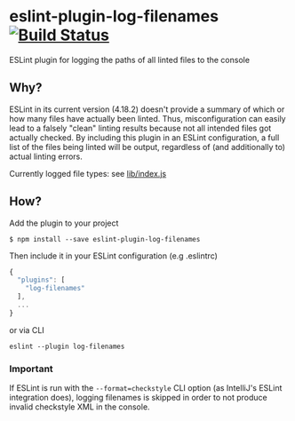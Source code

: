 # eslint-plugin-log-filenames [![Build Status](https://travis-ci.org/justlep/eslint-plugin-log-filenames.svg?branch=master)](https://travis-ci.org/justlep/eslint-plugin-log-filenames)
ESLint plugin for logging the paths of all linted files to the console

## Why?
ESLint in its current version (4.18.2) doesn't provide a summary of which or how many files have actually been linted. 
Thus, misconfiguration can easily lead to a falsely "clean" linting results because not all intended files got actually checked. 
By including this plugin in an ESLint configuration, a full list of the files being linted will be output, regardless of (and additionally to) actual linting errors.

Currently logged file types: see [lib/index.js](./lib/index.js)

## How?
Add the plugin to your project
```shell
$ npm install --save eslint-plugin-log-filenames
```

Then include it in your ESLint configuration (e.g .eslintrc)
```javascript
{
  "plugins": [
    "log-filenames"
  ],
  ...
}
```
or via CLI 
```shell
eslint --plugin log-filenames
```

### Important
If ESLint is run with the `--format=checkstyle` CLI option (as IntelliJ's ESLint integration does), logging filenames is skipped in order to not produce invalid checkstyle XML in the console.
